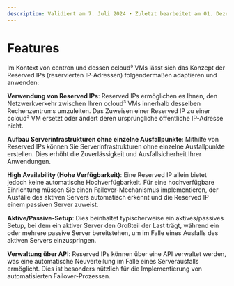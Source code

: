 ```yaml
---
description: Validiert am 7. Juli 2024 • Zuletzt bearbeitet am 01. Dezember 2024
---
```


# Features

Im Kontext von centron und dessen ccloud³ VMs lässt sich das Konzept der Reserved IPs (reservierten IP-Adressen) folgendermaßen adaptieren und anwenden:

**Verwendung von Reserved IPs**: Reserved IPs ermöglichen es Ihnen, den Netzwerkverkehr zwischen Ihren ccloud³ VMs innerhalb desselben Rechenzentrums umzuleiten. Das Zuweisen einer Reserved IP zu einer ccloud³ VM ersetzt oder ändert deren ursprüngliche öffentliche IP-Adresse nicht.

**Aufbau Serverinfrastrukturen ohne einzelne Ausfallpunkte**: Mithilfe von Reserved IPs können Sie Serverinfrastrukturen ohne einzelne Ausfallpunkte erstellen. Dies erhöht die Zuverlässigkeit und Ausfallsicherheit Ihrer Anwendungen.

**High Availability (Hohe Verfügbarkeit)**: Eine Reserved IP allein bietet jedoch keine automatische Hochverfügbarkeit. Für eine hochverfügbare Einrichtung müssen Sie einen Failover-Mechanismus implementieren, der Ausfälle des aktiven Servers automatisch erkennt und die Reserved IP einem passiven Server zuweist.

**Aktive/Passive-Setup**: Dies beinhaltet typischerweise ein aktives/passives Setup, bei dem ein aktiver Server den Großteil der Last trägt, während ein oder mehrere passive Server bereitstehen, um im Falle eines Ausfalls des aktiven Servers einzuspringen.

**Verwaltung über API**: Reserved IPs können über eine API verwaltet werden, was eine automatische Neuverteilung im Falle eines Serverausfalls ermöglicht. Dies ist besonders nützlich für die Implementierung von automatisierten Failover-Prozessen.
